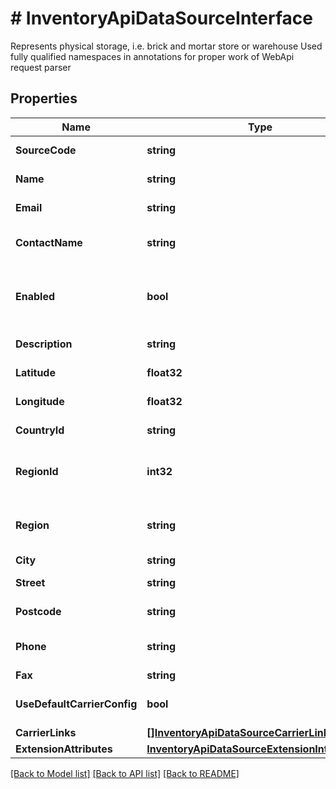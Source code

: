 # # InventoryApiDataSourceInterface
Represents physical storage, i.e. brick and mortar store or warehouse Used fully qualified namespaces in annotations for proper work of WebApi request parser

## Properties 


Name | Type | Description | Notes
------------ | ------------- | ------------- | -------------
**SourceCode**| **string** | Source code  | [optional]
**Name**| **string** | Source name  | [optional]
**Email**| **string** | Source email  | [optional]
**ContactName**| **string** | Source contact name  | [optional]
**Enabled**| **bool** | If source is enabled. For new entity can be null  | [optional]
**Description**| **string** | Source description  | [optional]
**Latitude**| **float32** | Source latitude  | [optional]
**Longitude**| **float32** | Source longitude  | [optional]
**CountryId**| **string** | Source country id  | [optional]
**RegionId**| **int32** | Region id if source has registered region.  | [optional]
**Region**| **string** | Region title if source has custom region  | [optional]
**City**| **string** | Source city  | [optional]
**Street**| **string** | Source street name  | [optional]
**Postcode**| **string** | Source post code  | [optional]
**Phone**| **string** | Source phone number  | [optional]
**Fax**| **string** | Source fax  | [optional]
**UseDefaultCarrierConfig**| **bool** | Is need to use default config  | [optional]
**CarrierLinks**| [**[]InventoryApiDataSourceCarrierLinkInterface**](InventoryApiDataSourceCarrierLinkInterface.md) |   | [optional]
**ExtensionAttributes**| [**InventoryApiDataSourceExtensionInterface**](InventoryApiDataSourceExtensionInterface.md) |   | [optional]


[[Back to Model list]](../../README.md#models) [[Back to API list]](../../README.md#endpoints) [[Back to README]](../../README.md)

